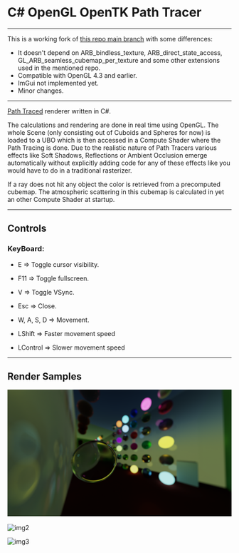 # C# OpenGL OpenTK Path Tracer

---

This is a working fork of [this repo main branch](https://github.com/JulianStambuk/OpenTK-PathTracer/tree/main) with some differences:
- It doesn't depend on ARB_bindless_texture, ARB_direct_state_access, GL_ARB_seamless_cubemap_per_texture and some other extensions used in the mentioned repo.
- Compatible with OpenGL 4.3 and earlier.
- ImGui not implemented yet.
- Minor changes.

---

[Path Traced](https://en.wikipedia.org/wiki/Path_Tracing) renderer written in C#.

The calculations and rendering are done in real time using OpenGL. 
The whole Scene (only consisting out of Cuboids and Spheres for now) is loaded to a UBO which is then accessed in a Compute Shader where the Path Tracing is done.
Due to the realistic nature of Path Tracers various effects like Soft Shadows, Reflections or Ambient Occlusion emerge automatically without explicitly adding code for any of these effects like you would have to do in a traditional rasterizer.

If a ray does not hit any object the color is retrieved from a precomputed cubemap.
The atmospheric scattering in this cubemap is calculated in yet an other Compute Shader at startup.

---

## **Controls**

### **KeyBoard:**
* E => Toggle cursor visibility.
* F11 => Toggle fullscreen.
* V => Toggle VSync.
* Esc => Close.

* W, A, S, D => Movement.
* LShift => Faster movement speed
* LControl => Slower movement speed

---

## **Render Samples**

![img1](https://github.com/Starklosch/OpenTK-PathTracer/blob/main/Screenshots/img1.png?raw=true)

![img2](https://github.com/Starklosch/OpenTK-PathTracer/blob/main/Screenshots/img2.png?raw=true)

![img3](https://github.com/Starklosch/OpenTK-PathTracer/blob/main/Screenshots/img3.png?raw=true)

